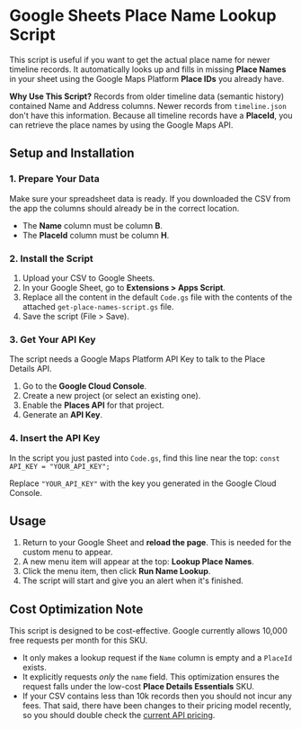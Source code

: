 # Google Sheets Place Name Lookup Script

This script is useful if you want to get the actual place name for newer timeline records. It automatically looks up and fills in missing **Place Names** in your sheet using the Google Maps Platform **Place IDs** you already have.

**Why Use This Script?** Records from older timeline data (semantic history) contained Name and Address columns. Newer records from `timeline.json` don't have this information. Because all timeline records have a **PlaceId**, you can retrieve the place names by using the Google Maps API.

## Setup and Installation

### 1. Prepare Your Data

Make sure your spreadsheet data is ready. If you downloaded the CSV from the app the columns should already be in the correct location.

* The **Name** column must be column **B**.
* The **PlaceId** column must be column **H**.

### 2. Install the Script

1. Upload your CSV to Google Sheets.
2.  In your Google Sheet, go to **Extensions > Apps Script**.
3.  Replace all the content in the default `Code.gs` file with the contents of the attached `get-place-names-script.gs` file.
4.  Save the script (File > Save).

### 3. Get Your API Key

The script needs a Google Maps Platform API Key to talk to the Place Details API.

1.  Go to the **Google Cloud Console**.
2.  Create a new project (or select an existing one).
3.  Enable the **Places API** for that project.
4.  Generate an **API Key**.

### 4. Insert the API Key

In the script you just pasted into `Code.gs`, find this line near the top: `const API_KEY = "YOUR_API_KEY";`

Replace `"YOUR_API_KEY"` with the key you generated in the Google Cloud Console.

## Usage

1.  Return to your Google Sheet and **reload the page**. This is needed for the custom menu to appear.
2.  A new menu item will appear at the top: **Lookup Place Names**.
3.  Click the menu item, then click **Run Name Lookup**.
4.  The script will start and give you an alert when it's finished.

## Cost Optimization Note

This script is designed to be cost-effective. Google currently allows 10,000 free requests per month for this SKU.

* It only makes a lookup request if the `Name` column is empty and a `PlaceId` exists.
* It explicitly requests *only* the `name` field. This optimization ensures the request falls under the low-cost **Place Details Essentials** SKU.
* If your CSV contains less than 10k records then you should not incur any fees. That said, there have been changes to their pricing model recently, so you should double check the [current API pricing](https://mapsplatform.google.com/pricing/).
